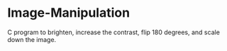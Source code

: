 # Image-Manipulation
C program to brighten, increase the contrast, flip 180 degrees, and scale down the image. 
